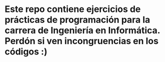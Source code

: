 # Este repo contiene ejercicios de prácticas de programación para la carrera de Ingeniería en Informática. Perdón si ven incongruencias en los códigos :)
